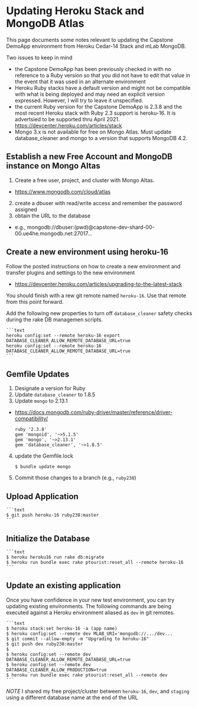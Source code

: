 # Updating Heroku Stack and MongoDB Atlas

This page documents some notes relevant to updating the Capstone DemoApp environment 
from Heroku Cedar-14 Stack and mLab MongoDB.

Two issues to keep in mind

* the Capstone DemoApp has been previously checked in with no reference
to a Ruby version so that you did not have to edit that value
in the event that it was used in an alternate environment
* Heroku Ruby stacks have a default version and might not be 
compatible with what is being deployed and may need an explicit
version expressed. However, I will try to leave it unspecified.
* the current Ruby version for the Capstone DemoApp is 2.3.8 and 
the most recent Heroku stack with Ruby 2.3 support is heroku-16.
It is advertsied to be supported thru April 2021.
https://devcenter.heroku.com/articles/stack
* Mongo 3.x is not available for free on Mongo Atlas. Must update
database_cleaner and mongo to a version that supports MongoDB 4.2.

## Establish a new Free Account and MongoDB instance on Mongo Altas

1. Create a free user, project, and cluster with Mongo Altas.
  * https://www.mongodb.com/cloud/atlas

2. create a dbuser with read/write access and remember the password assigned
3. obtain the URL to the database
  * e.g., mongodb://dbuser:(pwd)@capstone-dev-shard-00-00.ue4he.mongodb.net:27017...

## Create a new environment using heroku-16

Follow the posted instructions on how to create a new environment and 
transfer plugins and settings to the new environment

* https://devcenter.heroku.com/articles/upgrading-to-the-latest-stack

You should finish with a rew git remote named `heroku-16`. Use that remote
from this point forward.

Add the following new properties to turn off `database_cleaner` safety checks
during the rake DB managemen scripts.

    ```text
    heroku config:set --remote heroku-16 export DATABASE_CLEANER_ALLOW_REMOTE_DATABASE_URL=true
    heroku config:set --remote heroku-16 DATABASE_CLEANER_ALLOW_REMOTE_DATABASE_URL=true
    ```

## Gemfile Updates

1. Designate a version for Ruby
2. Update `database_cleaner` to 1.8.5
3. Update `mongo` to 2.13.1
  * https://docs.mongodb.com/ruby-driver/master/reference/driver-compatibility/

    ```text
    ruby '2.3.8'
    gem 'mongoid', '~>5.1.5'
    gem 'mongo', '~>2.13.1'
    gem 'database_cleaner', '~>1.8.5'
    ```

4. update the Gemfile.lock

    ```text
    $ bundle update mongo
    ```

5. Commit those changes to a branch (e.g., `ruby238`)


## Upload Application

    ```text
    $ git push heroku-16 ruby238:master
    ```

## Initialize the Database

    ```text
    $ heroku heroku16 run rake db:migrate
    $ heroku run bundle exec rake ptourist:reset_all --remote heroku-16
    ```

## Update an existing application

Once you have confidence in your new test environment, you can try updating existing
environments. The following commands are being executed against a Heroku environment
aliased as `dev` in git remotes.

    ```text
    $ heroku stack:set heroku-16 -a (app name)
    $ heroku config:set --remote dev MLAB_URI='mongodb://.../dev...
    $ git commit --allow-empty -m "Upgrading to heroku-16"
    $ git push dev ruby238:master
    $ 
    $ heroku config:set --remote dev DATABASE_CLEANER_ALLOW_REMOTE_DATABASE_URL=true
    $ heroku config:set --remote dev DATABASE_CLEANER_ALLOW_PRODUCTION=true
    $ heroku run bundle exec rake ptourist:reset_all --remote dev
    ```

*NOTE*  I shared my free project/cluster between `heroku-16`, `dev`, and `staging` using a 
different database name at the end of the URL
